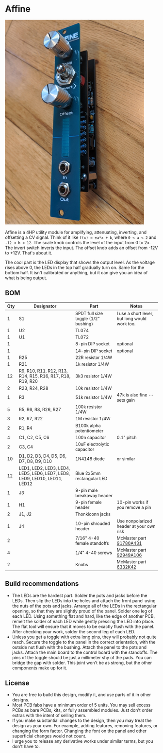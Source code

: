 # Affine

![](Affine.jpg)

Affine is a 4HP utility module for amplifying, attenuating, inverting, and offsetting a CV signal. Think of it like `f(x) = ±a*x + b`, where `0 < a < 2` and `-12 < b < 12`. The scale knob controls the level of the input from 0 to 2x. The invert switch inverts the input. The offset knob adds an offset from -12V to +12V. That's about it.

The cool part is the LED display that shows the output level. As the voltage rises above 0, the LEDs in the top half gradually turn on. Same for the bottom half. It isn't calibrated or anything, but it can give you an idea of what is being output.

## BOM

| Qty | Designator | Part | Notes |
| --- | --- | ---- | ----- |
|   1 | S1 | SPDT full size toggle (1/2" bushing) | I use a short lever, but long would work too.
|   1 | U2 | TL074 |
|   1 | U1 | TL072 |
|   1 |  | 8-pin DIP socket | optional
|   1 |  | 14-pin DIP socket | optional
|   1 | R25 | 22R resistor 1/4W |
|   1 | R21 | 1k resistor 1/4W |
|  12 | R9, R10, R11, R12, R13, R14, R15, R16, R17, R18, R19, R20 | 3k3 resistor 1/4W |
|   2 | R23, R24, R28 | 10k resistor 1/4W |
|   1 | R3 | 51k resistor 1/4W | 47k is also fine -- sets gain
|   5 | R5, R6, R8, R26, R27 | 100k resistor 1/4W |
|   3 | R2, R7, R22 | 1M resistor 1/4W |
|   2 | R1, R4 | B100k alpha potentiometer |
|   4 | C1, C2, C5, C6 | 100n capacitor | 0.1" pitch
|   2 | C3, C4 | 10uF electrolytic capacitor |
|  10 | D1, D2, D3, D4, D5, D6, D7, D8, D9, D10 | 1N4148 diode | or similar
|  12 | LED1, LED2, LED3, LED4, LED5, LED6, LED7, LED8, LED9, LED10, LED11, LED12 | Blue 2x5mm rectangular LED |
|   1 | J3 | 9-pin male breakaway header |
|   1 | H1 | 9-pin female header | 10-pin works if you remove a pin
|   2 | J1, J2 | Thonkiconn jacks |
|   1 | J4 | 10-pin shrouded header | Use nonpolarized header at your own risk
|   2 |  | 7/16" 4-40 female standoffs | McMaster part [91780A431](https://www.mcmaster.com/91780A431/)
|   4 |  | 1/4" 4-40 screws | McMaster part [92949A106](https://www.mcmaster.com/92949A106/)
|   2 |  | Knobs | McMaster part [6332K42](https://www.mcmaster.com/6332K42/)

## Build recommendations

* The LEDs are the hardest part. Solder the pots and jacks before the LEDs. Then slip the LEDs into the holes and attach the front panel using the nuts of the pots and jacks. Arrange all of the LEDs in the rectangular opening, so that they are slightly proud of the panel. Solder one leg of each LED. Using something flat and hard, like the edge of another PCB, remelt the solder of each LED while gently pressing the LED into place. The flat tool will ensure that it moves to be exactly flush with the panel. After checking your work, solder the second leg of each LED.
* Unless you get a toggle with extra long pins, they will probably not quite reach. Secure the toggle to the panel in the correct orientation, with the outside nut flush with the bushing. Attach the panel to the pots and jacks. Attach the main board to the control board with the standoffs. The pins of the toggle should be just a millimeter shy of the pads. You can bridge the gap with solder. This joint won't be as strong, but the other components make up for it.

## License

* You are free to build this design, modify it, and use parts of it in other designs.
* Most PCB fabs have a minimum order of 5 units. You may sell excess PCBs as bare PCBs, kits, or fully assembled modules. Just don't order extras with the intent of selling them.
* If you make substantial changes to the design, then you may treat the design as your own. For example, adding features, removing features, or changing the form factor. Changing the font on the panel and other superficial changes would not count.
* I urge you to release any derivative works under similar terms, but you don't have to.
